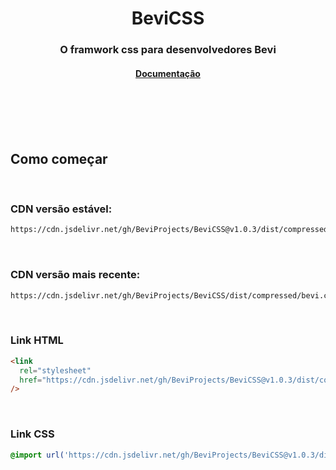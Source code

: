 <h1 align="center">BeviCSS</h1>

<h3 align="center">O framwork css para desenvolvedores Bevi</h3>

<h4 align="center">
  <a href="https://github.com/BeviProjects/BeviCSS/wiki"><strong>Documentação</strong></a>
</h4>

<br />
<br />
<br />
<br />

## Como começar

<br />

### CDN versão estável:

```bash
https://cdn.jsdelivr.net/gh/BeviProjects/BeviCSS@v1.0.3/dist/compressed/bevi.css
```

<br />

### CDN versão mais recente:

```bash
https://cdn.jsdelivr.net/gh/BeviProjects/BeviCSS/dist/compressed/bevi.css
```

<br />

### Link HTML

```html
<link
  rel="stylesheet"
  href="https://cdn.jsdelivr.net/gh/BeviProjects/BeviCSS@v1.0.3/dist/compressed/bevi.css"
/>
```

<br/>

### Link CSS

```css
@import url('https://cdn.jsdelivr.net/gh/BeviProjects/BeviCSS@v1.0.3/dist/compressed/bevi.css');
```

<br/>
<br/>
<br/>